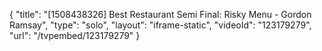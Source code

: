 {
    "title": "[1508438326] Best Restaurant Semi Final: Risky Menu - Gordon Ramsay",
    "type": "solo",
    "layout": "iframe-static",
    "videoId": "123179279",
    "url": "\/tvpembed\/123179279"
}